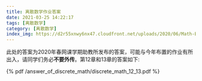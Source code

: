 ```yaml
---
title: 离散数学作业答案
date: 2021-03-25 14:22:17
tags: [离散数学]
category: [离散数学]
index_img: https://d2r55xnwy6nx47.cloudfront.net/uploads/2020/06/Math-Beauty_2880x1220_Lede_HPA.jpg
---
```


此处的答案为2020年春网课学期助教所发布的答案，可能与今年布置的作业有所出入，请同学们务必**不要外传**。第12章和13章的答案如下:

{% pdf /answer_of_discrete_math/discrete_math_12_13.pdf %}